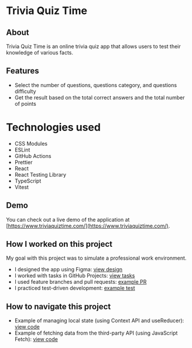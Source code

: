 # Trivia Quiz Time

## About

Trivia Quiz Time is an online trivia quiz app that allows users to test their knowledge of various facts.

## Features

- Select the number of questions, questions category, and questions difficulty
- Get the result based on the total correct answers and the total number of points

# Technologies used

- CSS Modules
- ESLint
- GitHub Actions
- Prettier
- React
- React Testing Library
- TypeScript
- Vitest

## Demo

You can check out a live demo of the application at [https://www.triviaquiztime.com/](https://www.triviaquiztime.com/).

## How I worked on this project

My goal with this project was to simulate a professional work environment.

- I designed the app using Figma: [view design](https://www.figma.com/file/XLdB0hZXMY4cBWAkDoujMr/Design?type=design&node-id=2%3A113&mode=design&t=uS72NYp21krRhQ6C-1)
- I worked with tasks in GitHub Projects: [view tasks](https://github.com/users/goranstevanovic/projects/7/views/1)
- I used feature branches and pull requests: [example PR](https://github.com/goranstevanovic/trivia-quiz-time/pull/50)
- I practiced test-driven development: [example test](https://github.com/goranstevanovic/trivia-quiz-time/blob/main/src/components/SettingsScreen/SettingsScreen.test.tsx)

## How to navigate this project

- Example of managing local state (using Context API and useReducer): [view code](https://github.com/goranstevanovic/trivia-quiz-time/blob/main/src/contexts/QuizContext.tsx#L48-L236)
- Example of fetching data from the third-party API (using JavaScript Fetch): [view code](https://github.com/goranstevanovic/trivia-quiz-time/blob/main/src/contexts/QuizContext.tsx#L180-L203)
